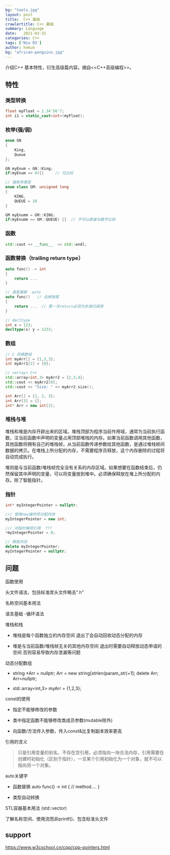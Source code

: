 ```yaml
---
bg: "tools.jpg"
layout: post
title:  C++ 基础
crawlertitle: C++ 基础
summary: Language
date:   2021-03-31
categories: C++
tags: ['Niu 03']
author: hekun
bg: "african-penguins.jpg"
---
```


介绍C++ 基本特性，衍生高级篇内容。摘自<<C++高级编程>>。

## 特性

### 类型转换

```cpp
float myFloat = 2.34'56'7;
int i1 = static_cast<int>(myFloat);
```

### 枚举(强/弱)

```cpp
enum GN
{
    King,
    Queue
};

GN myEnum = GN::King;
if(myEnum == 0){}     // 可比较

// 强枚举类型
enum class GM: unsigned long
{
    KING,    
    QUEUE = 10
}

GM myEnumm = GM::KING;
if(myEnumm == GM::QUEUE) {}  // 不可以直接与数字比较
```

### 函数

```cpp
std::cout << __func__  << std::endl;
```

### 函数替换（trailing return type）

```cpp
auto func() -> int
{
    return ...   
}

// 类型推断  auto
auto func()   // 去掉拖尾
{    
    return ...  // 第一次return必须为非递归调用
}

// decltype
int x = 123;
decltype(x) y = 1233; 
```

### 数组

```cpp
// C 风格数组
int myArr[] = {1,2,3}; 
int myArr1[2] = {0};

// <array> C++
std::array<int,3> myArr2 = {2,3,4};
std::cout << myArr2[0];
std::cout << "Size: " << myArr2.size();

int Arr[] = {1, 2, 3};
int Arr[3] = {};
int* Arr = new int[3];
```

### 堆栈与堆

堆栈和堆是内存开辟出来的区域。堆栈顶部为程序当前作用域，通常为当前执行函数，注当前函数中声明的变量占用顶部堆栈的内存。如果当前函数调用其他函数，其他函数将拥有自己的堆栈帧，从当前函数传递参数给其他函数，是通过堆栈帧间数据的拷贝。在堆栈上所分配的内存，不需要程序员释放，这个内存删除的过程将自动完成执行。

堆则是与当前函数/堆栈帧完全没有关系的内存区域。如果想要在函数结束后，仍然保留其中声明的变量，可以将变量放到堆中。必须确保释放在堆上所分配的内存。除了智能指针。

### 指针

```cpp
int* myIntegerPointer = nullptr;

/// 使用new操作符分配内存
myIntegerPointer = new int;

/// 对指针解除引用  ???
*myIntegerPointer = 8;

// 释放内存
delete myIntegerPointer;
myIntegerPointer = nullptr; 
```

## 问题

函数使用

头文件语法，包括标准库头文件略去".h"

名称空间基本用法

语言基础  -循环语法

堆栈和栈

- 堆栈是每个函数独立的内存空间 退出了会自动回收动态分配的内存

- 堆是与当前函数/堆栈帧无关的其他内存空间 退出时需要自动释放动态申请的空间 否则容易导致内存泄漏等问题

动态分配数组

- string *Arr = nullptr;  Arr = new string[strlen(param_str)+1];  delete Arr; Arr=nullptr;

- std::array<int,3> myArr = {1,2,3};

const的使用

- 指定不能够修改的参数

- 类中指定函数不能够修改类成员参数(mutable除外)

-  向函数/方法传入参数，传入const&比复制副本效率更高 

引用的含义

> 只是引用变量的别名，不存在空引用，必须指向一块合法内存，引用需要在创建时初始化（区别于指针），一旦某个引用初始化为一个对象，就不可以指向另一个对象。

auto关键字

- 函数替换  auto func() -> int { // method.... }

- 类型自动转换

STL容器基本用法 (std::vector)

了解名称空间、使用流而非printf()、包含标准头文件



## support

https://www.w3cschool.cn/cpp/cpp-pointers.html
